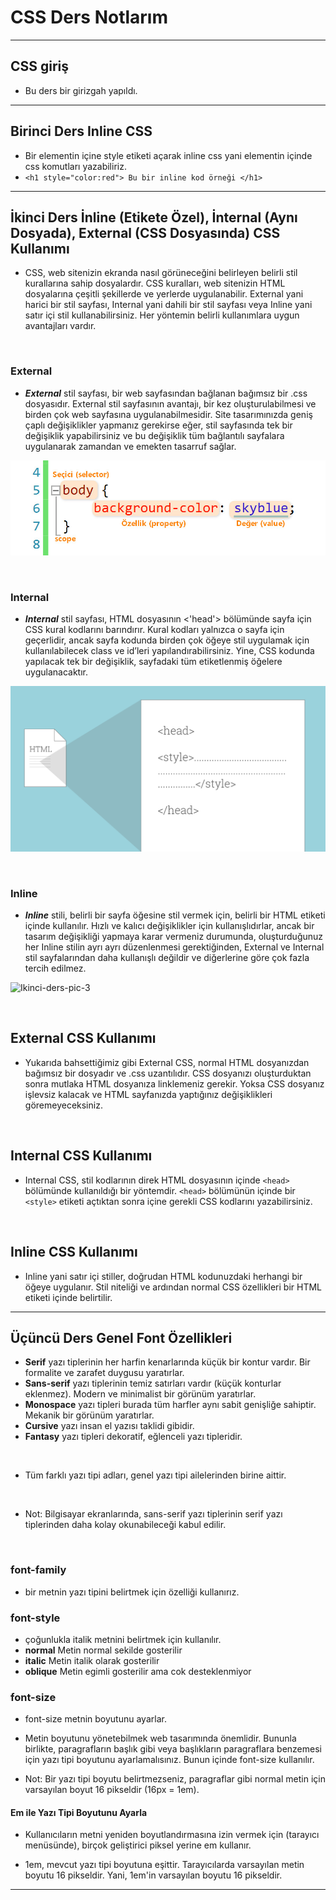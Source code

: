 # CSS Ders Notlarım

---

## CSS giriş

* Bu ders bir girizgah yapıldı.

---

## Birinci Ders Inline CSS

* Bir elementin içine style etiketi açarak inline css yani elementin içinde css komutları yazabiliriz.
* ```<h1 style="color:red"> Bu bir inline kod örneği </h1>```

---

## İkinci Ders İnline (Etikete Özel), İnternal (Aynı Dosyada), External (CSS Dosyasında) CSS Kullanımı

* CSS, web sitenizin ekranda nasıl görüneceğini belirleyen belirli stil kurallarına sahip dosyalardır. CSS kuralları, web sitenizin HTML dosyalarına çeşitli şekillerde ve yerlerde uygulanabilir. External yani harici bir stil sayfası, Internal yani dahili bir stil sayfası veya Inline yani satır içi stil kullanabilirsiniz. Her yöntemin belirli kullanımlara uygun avantajları vardır.

<br>

### External

* ***External*** stil sayfası, bir web sayfasından bağlanan bağımsız bir .css dosyasıdır. External stil sayfasının avantajı, bir kez oluşturulabilmesi ve birden çok web sayfasına uygulanabilmesidir. Site tasarımınızda geniş çaplı değişiklikler yapmanız gerekirse eğer, stil sayfasında tek bir değişiklik yapabilirsiniz ve bu değişiklik tüm bağlantılı sayfalara uygulanarak zamandan ve emekten tasarruf sağlar.

![Ikinci-ders-pic-1](https://raw.githubusercontent.com/Kodluyoruz/taskforce/main/css/inlineetikete-ozel%2C-internalayni-dosyada-ve-externalcss-dosyasinda-css-kullanimi/figures/css-yapisi.jpg)

<br>

### Internal

* ***Internal*** stil sayfası, HTML dosyasının <'head'> bölümünde sayfa için CSS kural kodlarını barındırır. Kural kodları yalnızca o sayfa için geçerlidir, ancak sayfa kodunda birden çok öğeye stil uygulamak için kullanılabilecek class ve id’leri yapılandırabilirsiniz. Yine, CSS kodunda yapılacak tek bir değişiklik, sayfadaki tüm etiketlenmiş öğelere uygulanacaktır.

![Ikinci-ders-pic-2](https://raw.githubusercontent.com/Kodluyoruz/taskforce/main/css/inlineetikete-ozel%2C-internalayni-dosyada-ve-externalcss-dosyasinda-css-kullanimi/figures/internal-css.png)

<br>

### Inline

* ***Inline***  stili, belirli bir sayfa öğesine stil vermek için, belirli bir HTML etiketi içinde kullanılır. Hızlı ve kalıcı değişiklikler için kullanışlıdırlar, ancak bir tasarım değişikliği yapmaya karar vermeniz durumunda, oluşturduğunuz her Inline stilin ayrı ayrı düzenlenmesi gerektiğinden, External ve Internal stil sayfalarından daha kullanışlı değildir ve diğerlerine göre çok fazla tercih edilmez.

![Ikinci-ders-pic-3](https://www.myprograming.com/wp-content/uploads/2021/03/inline-CSS.png)

<br>

## External CSS Kullanımı

* Yukarıda bahsettiğimiz gibi External CSS, normal HTML dosyanızdan bağımsız bir dosyadır ve .css uzantılıdır. CSS dosyanızı oluşturduktan sonra mutlaka HTML dosyanıza linklemeniz gerekir. Yoksa CSS dosyanız işlevsiz kalacak ve HTML sayfanızda yaptığınız değişiklikleri göremeyeceksiniz.

<br>

## Internal CSS Kullanımı

* Internal CSS, stil kodlarının direk HTML dosyasının içinde ```<head>``` bölümünde kullanıldığı bir yöntemdir. ```<head>``` bölümünün içinde bir ```<style>``` etiketi açtıktan sonra içine gerekli CSS kodlarını yazabilirsiniz.

<br>

## Inline CSS Kullanımı

* Inline yani satır içi stiller, doğrudan HTML kodunuzdaki herhangi bir öğeye uygulanır. Stil niteliği ve ardından normal CSS özellikleri bir HTML etiketi içinde belirtilir.

---

## Üçüncü Ders Genel Font Özellikleri

* **Serif** yazı tiplerinin her harfin kenarlarında küçük bir kontur vardır. Bir formalite ve zarafet duygusu yaratırlar.
* **Sans-serif** yazı tiplerinin temiz satırları vardır (küçük konturlar eklenmez). Modern ve minimalist bir görünüm yaratırlar.
* **Monospace** yazı tipleri burada tüm harfler aynı sabit genişliğe sahiptir. Mekanik bir görünüm yaratırlar.
* **Cursive** yazı insan el yazısı taklidi gibidir.
* **Fantasy** yazı tipleri dekoratif, eğlenceli yazı tipleridir.

<br>

* Tüm farklı yazı tipi adları, genel yazı tipi ailelerinden birine aittir.

<br>

* Not: Bilgisayar ekranlarında, sans-serif yazı tiplerinin serif yazı tiplerinden daha kolay okunabileceği kabul edilir.
<br>

### font-family

* bir metnin yazı tipini belirtmek için özelliği kullanırız.

### font-style

* çoğunlukla italik metnini belirtmek için kullanılır.
* **normal** Metin normal sekilde gosterilir
* **italic** Metin italik olarak gosterilir
* **oblique** Metin egimli gosterilir ama cok desteklenmiyor

### font-size

* font-size metnin boyutunu ayarlar.
* Metin boyutunu yönetebilmek web tasarımında önemlidir. Bununla birlikte, paragrafların başlık gibi veya başlıkların paragraflara benzemesi için yazı tipi boyutunu ayarlamalısınız. Bunun içinde font-size kullanılır.

* Not: Bir yazı tipi boyutu belirtmezseniz, paragraflar gibi normal metin için varsayılan boyut 16 pikseldir (16px = 1em).

#### Em ile Yazı Tipi Boyutunu Ayarla

* Kullanıcıların metni yeniden boyutlandırmasına izin vermek için (tarayıcı menüsünde), birçok geliştirici piksel yerine em kullanır.

* 1em, mevcut yazı tipi boyutuna eşittir. Tarayıcılarda varsayılan metin boyutu 16 pikseldir. Yani, 1em'in varsayılan boyutu 16 pikseldir.

---